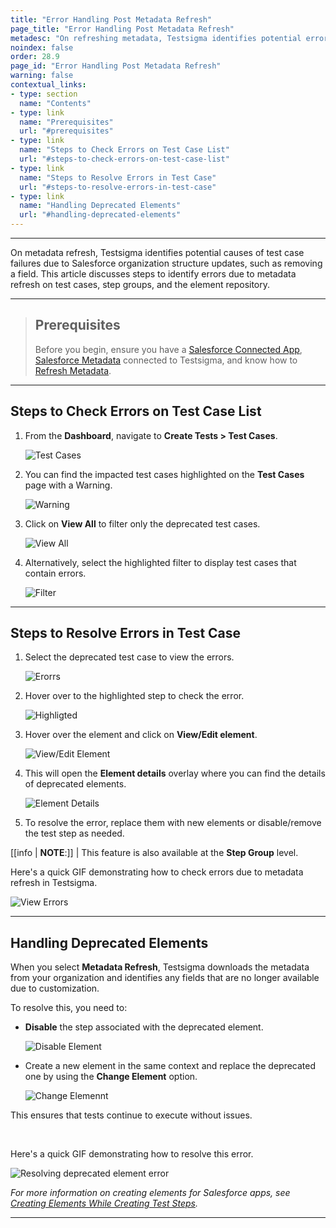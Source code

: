 ```yaml
---
title: "Error Handling Post Metadata Refresh"
page_title: "Error Handling Post Metadata Refresh"
metadesc: "On refreshing metadata, Testsigma identifies potential errors in test cases, step groups and elements linked to updates in the Salesforce organization structure"
noindex: false
order: 28.9
page_id: "Error Handling Post Metadata Refresh"
warning: false
contextual_links:
- type: section
  name: "Contents"
- type: link
  name: "Prerequisites"
  url: "#prerequisites"
- type: link
  name: "Steps to Check Errors on Test Case List"
  url: "#steps-to-check-errors-on-test-case-list"
- type: link
  name: "Steps to Resolve Errors in Test Case"
  url: "#steps-to-resolve-errors-in-test-case"
- type: link
  name: "Handling Deprecated Elements"
  url: "#handling-deprecated-elements"
---
```


---

On metadata refresh, Testsigma identifies potential causes of test case failures due to Salesforce organization structure updates, such as removing a field. This article discusses steps to identify errors due to metadata refresh on test cases, step groups, and the element repository.


---

> ## **Prerequisites**
> 
> Before you begin, ensure you have a [Salesforce Connected App](https://testsigma.com/docs/salesforce-testing/connected-app/), [Salesforce Metadata](https://testsigma.com/docs/salesforce-testing/metadata-connections/) connected to Testsigma, and know how to [Refresh Metadata](https://testsigma.com/docs/salesforce-testing/metadata-connections/#steps-to-refresh-metadata-connection).

---


## **Steps to Check Errors on Test Case List**

1. From the **Dashboard**, navigate to **Create Tests > Test Cases**.
  
   ![Test Cases](https://s3.amazonaws.com/static-docs.testsigma.com/new_images/projects/applications/ehtcsnavg.png)

2. You can find the impacted test cases highlighted on the **Test Cases** page with a Warning. 

   ![Warning](https://s3.amazonaws.com/static-docs.testsigma.com/new_images/projects/applications/ehallerrorsotcp.png)

3. Click on **View All** to filter only the deprecated test cases.

   ![View All](https://s3.amazonaws.com/static-docs.testsigma.com/new_images/projects/applications/ehtcrpva.png)

4. Alternatively, select the highlighted filter to display test cases that contain errors.

   ![Filter](https://s3.amazonaws.com/static-docs.testsigma.com/new_images/projects/applications/ehfilter.png)

---

## **Steps to Resolve Errors in Test Case**

1. Select the deprecated test case to view the errors.
   
   ![Erorrs](https://s3.amazonaws.com/static-docs.testsigma.com/new_images/projects/applications/eheitcpage.png)

2. Hover over to the highlighted step to check the error.
   
   ![Highligted](https://s3.amazonaws.com/static-docs.testsigma.com/new_images/projects/applications/eheielemonts.png)

3. Hover over the element and click on **View/Edit element**.
   
   ![View/Edit Element](https://s3.amazonaws.com/static-docs.testsigma.com/new_images/projects/applications/ehvoeelm.png)

4. This will open the **Element details** overlay where you can find the details of deprecated elements. 
   
   ![Element Details](https://s3.amazonaws.com/static-docs.testsigma.com/new_images/projects/applications/ehelemerroverl.png)

5. To resolve the error, replace them with new elements or disable/remove the test step as needed.


[[info | **NOTE**:]]
| This feature is also available at the **Step Group** level. 


Here's a quick GIF demonstrating how to check errors due to metadata refresh in Testsigma. 

![View Errors](https://s3.amazonaws.com/static-docs.testsigma.com/new_images/projects/applications/Errorhandling.gif)

---

## **Handling Deprecated Elements**

When you select **Metadata Refresh**, Testsigma downloads the metadata from your organization and identifies any fields that are no longer available due to customization.

To resolve this, you need to:

- **Disable** the step associated with the deprecated element.
  
  ![Disable Element](https://s3.amazonaws.com/static-docs.testsigma.com/new_images/projects/applications/Disable_Deprecated_Element.png)

- Create a new element in the same context and replace the deprecated one by using the **Change Element** option.

   ![Change Elemennt](https://s3.amazonaws.com/static-docs.testsigma.com/new_images/projects/applications/Change_Deprecated_Element.png)

This ensures that tests continue to execute without issues.

<br>

Here's a quick GIF demonstrating how to resolve this error.  

![Resolving deprecated element error](https://s3.amazonaws.com/static-docs.testsigma.com/new_images/projects/applications/DeprecartedFlowSF.gif)


*For more information on creating elements for Salesforce apps, see [Creating Elements While Creating Test Steps](https://testsigma.com/docs/salesforce-testing/element-repos/#creating-elements-while-creating-test-steps).*

---